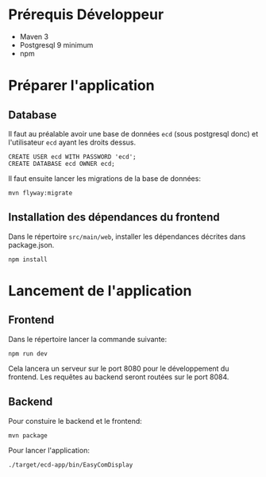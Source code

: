 Prérequis Développeur
=====================

- Maven 3
- Postgresql 9 minimum
- npm

Préparer l'application
======================

Database
--------

Il faut au préalable avoir une base de données `ecd` (sous postgresql donc) et l'utilisateur `ecd` ayant les droits dessus.
```
CREATE USER ecd WITH PASSWORD 'ecd';
CREATE DATABASE ecd OWNER ecd;
```

Il faut ensuite lancer les migrations de la base de données:
```
mvn flyway:migrate
```

Installation des dépendances du frontend
----------------------------------------

Dans le répertoire `src/main/web`, installer les dépendances décrites dans package.json.
```
npm install
```

Lancement de l'application
==========================

Frontend
--------

Dans le répertoire lancer la commande suivante:
```
npm run dev
```
Cela lancera un serveur sur le port 8080 pour le développement du frontend. Les requêtes au backend seront routées sur le port 8084.

Backend
-------

Pour constuire le backend et le frontend:
```
mvn package
```

Pour lancer l'application:
```
./target/ecd-app/bin/EasyComDisplay
```